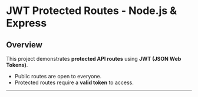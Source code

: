 # JWT Protected Routes - Node.js & Express

## Overview
This project demonstrates **protected API routes** using **JWT (JSON Web Tokens)**.  
- Public routes are open to everyone.  
- Protected routes require a **valid token** to access.  

---
